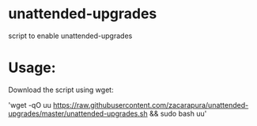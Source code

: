 # unattended-upgrades
script to enable unattended-upgrades

Usage:
=====

Download the script using wget:

'wget -qO uu https://raw.githubusercontent.com/zacarapura/unattended-upgrades/master/unattended-upgrades.sh && sudo bash uu'

